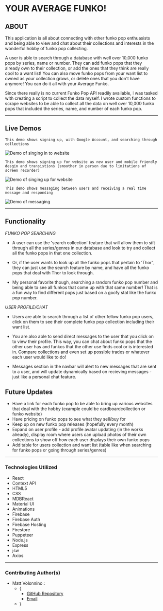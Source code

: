 # YOUR AVERAGE FUNKO!

## ABOUT

This application is all about connecting with other funko pop enthuasists and being able to view and chat about their collections and interests in the wonderful hobby of funko pop collecting.

A user is able to search through a database with well over 10,000 funko pops by series, name or number. They can add funko pops that they already own to their collection, or add the ones that they think are really cool to a want list! You can also move funko pops from your want list to owned as your collection grows, or delete ones that you don't have anymore! You can do it all with your Average Funko.

Since there really is no current Funko Pop API readily available, I was tasked with creating a script to collect the data myself. I wrote custom functions to scrape websites to be able to collect all the data on well over 10,000 funko pops that included the series, name, and number of each funko pop.

---

## Live Demos

    This demo shows signing up, with Google Account, and searching through collections

![Demo of singing in to website](src/assets/yaf-signin.gif)

    This demo shows signing up for website as new user and mobile friendly desgin and transistions (smoother in person due to limitations of screen recorder)

![Demo of singing up for website](src/assets/yaf-signup.gif)

    This demo shows messaging between users and receiving a real time message and responding

![Demo of messaging](sr/../src/assets/yaf-messaging.gif)

---

## Functionality

_FUNKO POP SEARCHING_

- A user can use the 'search collection' feature that will allow them to sift through all the series/genres in our database and look to try and collect all the funko pops in that one collection.

- Or, if the user wants to look up all the funko pops that pertain to 'Thor', they can just use the search feature by name, and have all the funko pops that deal with Thor to look through.

- My personal favorite though, searching a random funko pop number and being able to see all funkos that come up with that same number! That is a fun way to find different pops just based on a goofy stat like the funko pop number.

_USER PROFILE/CHAT_

- Users are able to search through a list of other fellow funko pop users, click on them to see their complete funko pop collection including their want list.

- You are also able to send direct messages to the user that you click on to view their profile. This way, you can chat about funko pops that the other user has and funkos that the other use finds cool or is interested in. Compare collections and even set up possible trades or whatever each user would like to do!

- Messages section in the navbar will alert to new messages that are sent to a user, and will update dynamically based on recieving messages - just like a personal chat feature.

## Future Updates

- Have a link for each funko pop to be able to bring up various websites that deal with the hobby (example could be cardboardcollection or funko website)
- Have pricing on funko pops to see what they sell/buy for
- Keep up on new funko pop releases (hopefully every month)
- Expand on user profile - add profile avatar updating (in the works already), display room where users can upload photos of their own collections to show off how each user displays their own funko pops
- Add table for users collection and want list (table like when searching for funko pops or going through series/genres)

---

### Technologies Utilized

- React
- Context API
- HTML5
- CSS
- MDBReact
- Material UI
- Animations
- Firebase
- Firebase Auth
- Firebase Hosting
- Firestore
- Puppeteer
- Node.js
- Express
- jsw
- Axios

---

### Contributing Author(s)

- Matt Volonnino :
  - {
    - [GitHub Repository](https://github.com/mvolonnino)
    - [Email](mailto:mvolonnino12@gmail.com)
  - }
